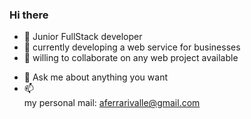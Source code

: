 ### Hi there 

<!--
**orderisnotchaos/orderisnotchaos** is a ✨ _special_ ✨ repository because its `README.md` (this file) appears on your GitHub profile.

Here are some ideas to get you started:
-->
- 🔭 Junior FullStack developer
- 🌱 currently developing a web service for businesses
- 👯 willing to collaborate on any web project available
<!-- - 🤔 I’m looking for help with ... -->
- 💬 Ask me about anything you want
- 📫  
     my personal mail: aferrarivalle@gmail.com 
<!-- - 😄 Pronouns: ... -->
